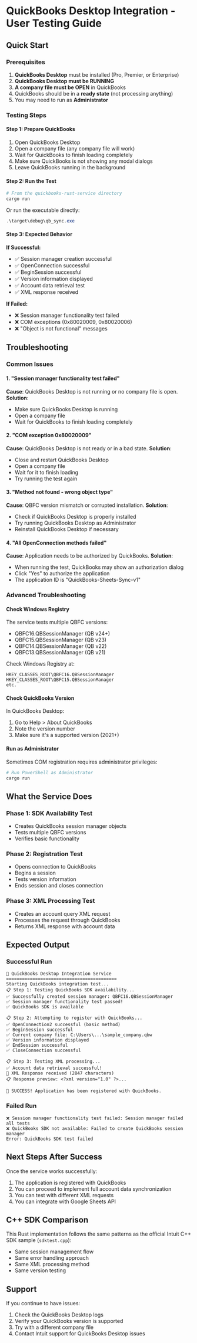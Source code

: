 # QuickBooks Desktop Integration - User Testing Guide

## Quick Start

### Prerequisites
1. **QuickBooks Desktop** must be installed (Pro, Premier, or Enterprise)
2. **QuickBooks Desktop must be RUNNING**
3. **A company file must be OPEN** in QuickBooks
4. QuickBooks should be in a **ready state** (not processing anything)
5. You may need to run as **Administrator**

### Testing Steps

#### Step 1: Prepare QuickBooks
1. Open QuickBooks Desktop
2. Open a company file (any company file will work)
3. Wait for QuickBooks to finish loading completely
4. Make sure QuickBooks is not showing any modal dialogs
5. Leave QuickBooks running in the background

#### Step 2: Run the Test
```powershell
# From the quickbooks-rust-service directory
cargo run
```

Or run the executable directly:
```powershell
.\target\debug\qb_sync.exe
```

#### Step 3: Expected Behavior

**If Successful:**
- ✅ Session manager creation successful
- ✅ OpenConnection successful
- ✅ BeginSession successful
- ✅ Version information displayed
- ✅ Account data retrieval test
- ✅ XML response received

**If Failed:**
- ❌ Session manager functionality test failed
- ❌ COM exceptions (0x80020009, 0x80020006)
- ❌ "Object is not functional" messages

## Troubleshooting

### Common Issues

#### 1. "Session manager functionality test failed"
**Cause**: QuickBooks Desktop is not running or no company file is open.
**Solution**: 
- Make sure QuickBooks Desktop is running
- Open a company file
- Wait for QuickBooks to finish loading completely

#### 2. "COM exception 0x80020009"
**Cause**: QuickBooks Desktop is not ready or in a bad state.
**Solution**:
- Close and restart QuickBooks Desktop
- Open a company file
- Wait for it to finish loading
- Try running the test again

#### 3. "Method not found - wrong object type"
**Cause**: QBFC version mismatch or corrupted installation.
**Solution**:
- Check if QuickBooks Desktop is properly installed
- Try running QuickBooks Desktop as Administrator
- Reinstall QuickBooks Desktop if necessary

#### 4. "All OpenConnection methods failed"
**Cause**: Application needs to be authorized by QuickBooks.
**Solution**:
- When running the test, QuickBooks may show an authorization dialog
- Click "Yes" to authorize the application
- The application ID is "QuickBooks-Sheets-Sync-v1"

### Advanced Troubleshooting

#### Check Windows Registry
The service tests multiple QBFC versions:
- QBFC16.QBSessionManager (QB v24+)
- QBFC15.QBSessionManager (QB v23)
- QBFC14.QBSessionManager (QB v22)
- QBFC13.QBSessionManager (QB v21)

Check Windows Registry at:
```
HKEY_CLASSES_ROOT\QBFC16.QBSessionManager
HKEY_CLASSES_ROOT\QBFC15.QBSessionManager
etc.
```

#### Check QuickBooks Version
In QuickBooks Desktop:
1. Go to Help > About QuickBooks
2. Note the version number
3. Make sure it's a supported version (2021+)

#### Run as Administrator
Sometimes COM registration requires administrator privileges:
```powershell
# Run PowerShell as Administrator
cargo run
```

## What the Service Does

### Phase 1: SDK Availability Test
- Creates QuickBooks session manager objects
- Tests multiple QBFC versions
- Verifies basic functionality

### Phase 2: Registration Test
- Opens connection to QuickBooks
- Begins a session
- Tests version information
- Ends session and closes connection

### Phase 3: XML Processing Test
- Creates an account query XML request
- Processes the request through QuickBooks
- Returns XML response with account data

## Expected Output

### Successful Run
```
🔧 QuickBooks Desktop Integration Service
==========================================
Starting QuickBooks integration test...
📋 Step 1: Testing QuickBooks SDK availability...
✅ Successfully created session manager: QBFC16.QBSessionManager
✅ Session manager functionality test passed!
✅ QuickBooks SDK is available

📋 Step 2: Attempting to register with QuickBooks...
✅ OpenConnection2 successful (basic method)
✅ BeginSession successful
✅ Current company file: C:\Users\...\sample_company.qbw
✅ Version information displayed
✅ EndSession successful
✅ CloseConnection successful

📋 Step 3: Testing XML processing...
✅ Account data retrieval successful!
📄 XML Response received (2847 characters)
📋 Response preview: <?xml version="1.0" ?>...

🎉 SUCCESS! Application has been registered with QuickBooks.
```

### Failed Run
```
❌ Session manager functionality test failed: Session manager failed all tests
❌ QuickBooks SDK not available: Failed to create QuickBooks session manager
Error: QuickBooks SDK test failed
```

## Next Steps After Success

Once the service works successfully:
1. The application is registered with QuickBooks
2. You can proceed to implement full account data synchronization
3. You can test with different XML requests
4. You can integrate with Google Sheets API

## C++ SDK Comparison

This Rust implementation follows the same patterns as the official Intuit C++ SDK sample (`sdktest.cpp`):
- Same session management flow
- Same error handling approach
- Same XML processing method
- Same version testing

## Support

If you continue to have issues:
1. Check the QuickBooks Desktop logs
2. Verify your QuickBooks version is supported
3. Try with a different company file
4. Contact Intuit support for QuickBooks Desktop issues
